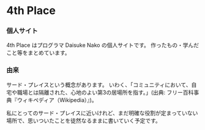 # 4th Place

### 個人サイト
4th Place はプログラマ Daisuke Nako の個人サイトです。
作ったもの・学んだこと等をまとめています。

### 由来
サード・プレイスという概念があります。
いわく、「コミュニティにおいて、自宅や職場とは隔離された、心地のよい第3の居場所を指す。」(出典: フリー百科事典『ウィキペディア（Wikipedia）』)。

私にとってのサード・プレイスに近いけれど、まだ明確な役割が定まっていない場所で、思いついたことを徒然なるままに書いていく予定です。